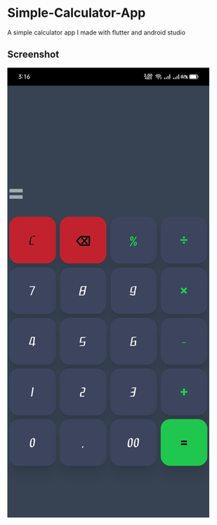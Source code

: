 # Simple-Calculator-App
A simple calculator app I made with flutter and android studio
<br>
## Screenshot
![screenshot](/app-screeenshot.jpg)
